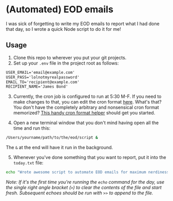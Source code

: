 # (Automated) EOD emails

I was sick of forgetting to write my EOD emails to report what I had done that day, so I wrote a quick Node script to do it for me!

## Usage

1. Clone this repo to wherever you put your git projects.
2. Set up your `.env` file in the project root as follows:

  ```md
  USER_EMAIL='email@example.com'
  USER_PASS='lolnotmyrealpassword'
  EMAIL_TO='recipient@example.com'
  RECIPIENT_NAME='James Bond'
  ```

3. Currently, the cron job is configured to run at 5:30 M-F. If you need to make changes to that, you can edit the cron format [here](https://github.com/WINTR/eod_emails/blob/master/eod#L52). What's that? You don't have the completely arbitrary and nonsensical cron format memorized? [This handy cron format helper](http://abunchofutils.com/u/computing/cron-format-helper/) should get you started.

4. Open a new terminal window that you don't mind having open all the time and run this:

  ```sh
  /Users/yourname/path/to/the/eod/script &
  ```

  The `&` at the end will have it run in the background.

5. Whenever you've done something that you want to report, put it into the `today.txt` file:

  ```sh
  echo "Wrote awesome script to automate EOD emails for maximum nerdiness" >> /path/to/eod/dir/today.txt
  ```

  _Note: If it's the first time you're running the `echo` command for the day, use the single right angle bracket (`>`) to clear the contents of the file and start fresh. Subsequent echoes should be run with `>>` to append to the file._
